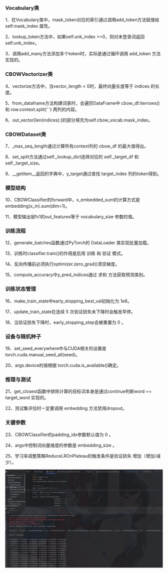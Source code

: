 ### Vocabulary类
1、在Vocabulary类中，mask_token对应的索引通过调用add_token方法赋值给 self.mask_index 属性。

2、lookup_token方法中，如果self.unk_index >=0，则对未登录词返回 self.unk_index。

3、调用add_many方法添加多个token时，实际是通过循环调用 add_token 方法实现的。

### CBOWVectorizer类
4、vectorize方法中，当vector_length < 0时，最终向量长度等于 indices 的长度。

5、from_dataframe方法构建词表时，会遍历DataFrame中 cbow_df.iterrows() 和 row.context.split(' ') 两列的内容。

6、out_vector[len(indices):]的部分填充为self.cbow_vocab.mask_index。

### CBOWDataset类
7、_max_seq_length通过计算所有context列的 cbow_df 的最大值得出。

8、set_split方法通过self._lookup_dict选择对应的 self._target_df 和 self._target_size。

9、__getitem__返回的字典中，y_target通过查找 target_index 列的token得到。

### 模型结构
10、CBOWClassifier的forward中，x_embedded_sum的计算方式是embedding(x_in).sum(dim=1)。

11、模型输出层fc1的out_features等于 vocabulary_size 参数的值。

### 训练流程
12、generate_batches函数通过PyTorch的 DataLoader 类实现批量加载。

13、训练时classifier.train()的作用是启用 训练 和 验证 模式。

14、反向传播前必须执行optimizer.zero_grad()清空梯度。

15、compute_accuracy中y_pred_indices通过 求和 方法获取预测类别。

### 训练状态管理
16、make_train_state中early_stopping_best_val初始化为 1e8。

17、update_train_state在连续 5 次验证损失未下降时会触发早停。

18、当验证损失下降时，early_stopping_step会被重置为 0 。

### 设备与随机种子
19、set_seed_everywhere中与CUDA相关的设置是 torch.cuda.manual_seed_all(seed)。

20、args.device的值根据 torch.cuda.is_available()确定。

### 推理与测试
21、get_closest函数中排除计算的目标词本身是通过continue判断word == target_word 实现的。

22、测试集评估时一定要调用 embedding 方法禁用dropout。

### 关键参数
23、CBOWClassifier的padding_idx参数默认值为 0 。

24、args中控制词向量维度的参数是 embedding_size 。

25、学习率调整策略ReduceLROnPlateau的触发条件是验证损失 增加（增加/减少）。

<img src="https://github.com/jooof/homeword/blob/master/gensim_Word2Vec/img.png?raw=true" alt="截图一">